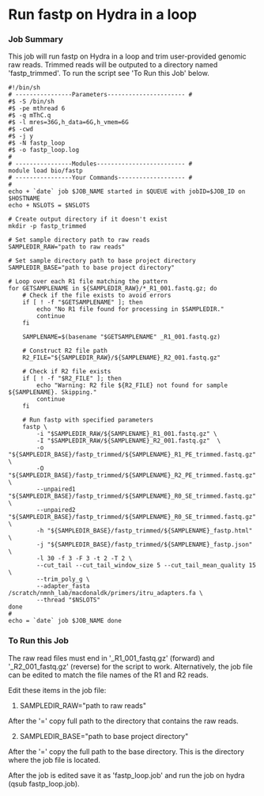 # Run fastp on Hydra in a loop

### Job Summary

This job will run fastp on Hydra in a loop and trim user-provided genomic raw reads. Trimmed reads will be outputed to a directory named 'fastp_trimmed'. To run the script see 'To Run this Job' below.

```
#!/bin/sh
# ----------------Parameters---------------------- #
#$ -S /bin/sh
#$ -pe mthread 6
#$ -q mThC.q
#$ -l mres=36G,h_data=6G,h_vmem=6G
#$ -cwd
#$ -j y
#$ -N fastp_loop
#$ -o fastp_loop.log
#
# ----------------Modules------------------------- #
module load bio/fastp
# ----------------Your Commands------------------- #
#
echo + `date` job $JOB_NAME started in $QUEUE with jobID=$JOB_ID on $HOSTNAME
echo + NSLOTS = $NSLOTS

# Create output directory if it doesn't exist
mkdir -p fastp_trimmed

# Set sample directory path to raw reads
SAMPLEDIR_RAW="path to raw reads"

# Set sample directory path to base project directory
SAMPLEDIR_BASE="path to base project directory"

# Loop over each R1 file matching the pattern
for GETSAMPLENAME in ${SAMPLEDIR_RAW}/*_R1_001.fastq.gz; do
    # Check if the file exists to avoid errors
    if [ ! -f "$GETSAMPLENAME" ]; then
        echo "No R1 file found for processing in $SAMPLEDIR."
        continue
    fi

    SAMPLENAME=$(basename "$GETSAMPLENAME" _R1_001.fastq.gz)

    # Construct R2 file path
    R2_FILE="${SAMPLEDIR_RAW}/${SAMPLENAME}_R2_001.fastq.gz"

    # Check if R2 file exists
    if [ ! -f "$R2_FILE" ]; then
        echo "Warning: R2 file ${R2_FILE} not found for sample ${SAMPLENAME}. Skipping."
        continue
    fi

    # Run fastp with specified parameters
    fastp \
        -i "$SAMPLEDIR_RAW/${SAMPLENAME}_R1_001.fastq.gz" \
        -I "$SAMPLEDIR_RAW/${SAMPLENAME}_R2_001.fastq.gz"  \
        -o "${SAMPLEDIR_BASE}/fastp_trimmed/${SAMPLENAME}_R1_PE_trimmed.fastq.gz" \
        -O "${SAMPLEDIR_BASE}/fastp_trimmed/${SAMPLENAME}_R2_PE_trimmed.fastq.gz" \
        --unpaired1 "${SAMPLEDIR_BASE}/fastp_trimmed/${SAMPLENAME}_R0_SE_trimmed.fastq.gz" \
        --unpaired2 "${SAMPLEDIR_BASE}/fastp_trimmed/${SAMPLENAME}_R0_SE_trimmed.fastq.gz" \
        -h "${SAMPLEDIR_BASE}/fastp_trimmed/${SAMPLENAME}_fastp.html" \
        -j "${SAMPLEDIR_BASE}/fastp_trimmed/${SAMPLENAME}_fastp.json" \
        -l 30 -f 3 -F 3 -t 2 -T 2 \
        --cut_tail --cut_tail_window_size 5 --cut_tail_mean_quality 15 \
        --trim_poly_g \
        --adapter_fasta /scratch/nmnh_lab/macdonaldk/primers/itru_adapters.fa \
        --thread "$NSLOTS"
done
#
echo = `date` job $JOB_NAME done

```

### To Run this Job

The raw read files must end in '_R1_001_fastq.gz' (forward) and '_R2_001_fastq.gz' (reverse) for the script to work. Alternatively, the job file can be edited to match the file names of the R1 and R2 reads.

Edit these items in the job file:

1. SAMPLEDIR_RAW="path to raw reads"

After the '=' copy full path to the directory that contains the raw reads.

2. SAMPLEDIR_BASE="path to base project directory"

After the '=' copy the full path to the base directory. This is the directory where the job file is located.

After the job is edited save it as 'fastp_loop.job' and run the job on hydra (qsub fastp_loop.job).

